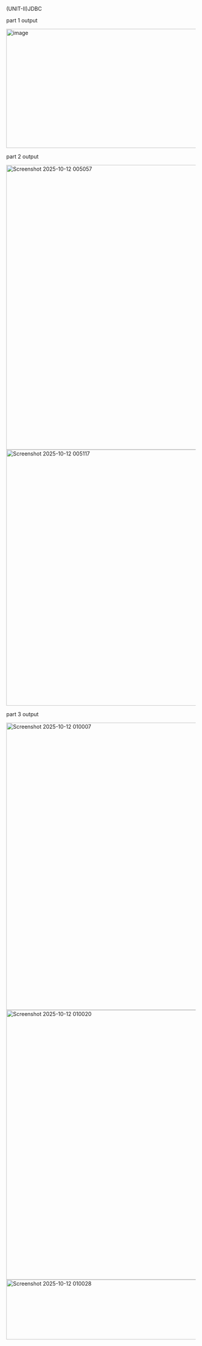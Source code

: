(UNIT-II)JDBC

part 1 output 

<img width="1767" height="316" alt="image" src="https://github.com/user-attachments/assets/45373e96-b94f-4f60-9b26-4275be867fbf" />

part 2 output 

<img width="1776" height="755" alt="Screenshot 2025-10-12 005057" src="https://github.com/user-attachments/assets/1798dab7-df92-45b9-9f2f-5e4194033ab0" />

<img width="1741" height="679" alt="Screenshot 2025-10-12 005117" src="https://github.com/user-attachments/assets/d7c3730c-27a4-44f7-be66-0bdf025f2c0a" />

part 3 output 

<img width="1778" height="762" alt="Screenshot 2025-10-12 010007" src="https://github.com/user-attachments/assets/a340f801-4224-4f11-9280-e6c49e48e503" />


<img width="1772" height="715" alt="Screenshot 2025-10-12 010020" src="https://github.com/user-attachments/assets/3ccf1f6d-434c-4322-89ff-0f813d0d4532" />


<img width="1757" height="159" alt="Screenshot 2025-10-12 010028" src="https://github.com/user-attachments/assets/80a0b793-2087-41de-b2e0-d7049ace0fd6" />

